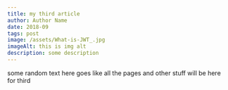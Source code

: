 ```yaml
---
title: my third article
author: Author Name
date: 2018-09
tags: post
image: /assets/What-is-JWT_.jpg
imageAlt: this is img alt
description: some description
---
```


some random text here goes like all the pages and other stuff will be here for third
